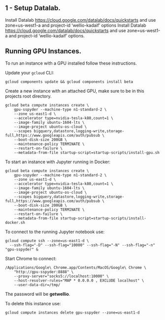 ## 1 - Setup Datalab.

  Install Datalab https://cloud.google.com/datalab/docs/quickstarts and use zone=us-west1-a and project-id ‘wellio-kadaif’ options		  Install Datalab https://cloud.google.com/datalab/docs/quickstarts and use zone=us-west1-a and project-id ‘wellio-kadaif’ options.

 ## Running GPU Instances.

 To run an instance with a GPU installed follow these instructions.

 Update your `gcloud` CLI:
 ```
 gcloud components update && gcloud components install beta
 ```

 Create a new instance with an attached GPU, make sure to be in this projects
 root directory.

 ```
 gcloud beta compute instances create \
     gpu-sspyder --machine-type n1-standard-2 \
     --zone us-east1-d \
     --accelerator type=nvidia-tesla-k80,count=1 \
     --image-family ubuntu-1604-lts \
     --image-project ubuntu-os-cloud \
     --scopes bigquery,datastore,logging-write,storage-full,https://www.googleapis.com/auth/pubsub \
     --boot-disk-size 200GB \
     --maintenance-policy TERMINATE \
     --restart-on-failure \
     --metadata-from-file startup-script=startup-scripts/install-gpu.sh
 ```

 To start an instance with Jupyter running in Docker:

 ```
 gcloud beta compute instances create \
     gpu-sspyder --machine-type n1-standard-2 \
     --zone us-east1-d \
     --accelerator type=nvidia-tesla-k80,count=1 \
     --image-family ubuntu-1604-lts \
     --image-project ubuntu-os-cloud \
     --scopes bigquery,datastore,logging-write,storage-full,https://www.googleapis.com/auth/pubsub \
     --boot-disk-size 200GB \
     --maintenance-policy TERMINATE \
     --restart-on-failure \
     --metadata-from-file startup-script=startup-scripts/install-docker.sh
 ```

 To connect to the running Jupyter notebook use:

 ```
 gcloud compute ssh --zone=us-east1-d \
   --ssh-flag="-D" --ssh-flag="10000" --ssh-flag="-N" --ssh-flag="-n" "gpu-sspyder" &
 ```

 Start Chrome to connect:

 ```
 /Applications/Google\ Chrome.app/Contents/MacOS/Google\ Chrome \
     "http://gpu-sspyder:8888" \
     --proxy-server="socks5://localhost:10000" \
     --host-resolver-rules="MAP * 0.0.0.0 , EXCLUDE localhost" \
     --user-data-dir=/tmp/
 ```

 The password will be **getwellio**.

 To delete this instance use:

 ```
 gcloud compute instances delete gpu-sspyder --zone=us-east1-d
